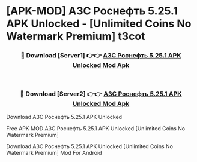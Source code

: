 # [APK-MOD] АЗС Роснефть 5.25.1 APK Unlocked - [Unlimited Coins No Watermark Premium] t3cot



<div align="center">
<h3>🔴 Download [Server1] 👉👉 <a href="https://momento.my/?title=АЗС_Роснефть_5.25.1_APK_Unlocked">АЗС Роснефть 5.25.1 APK Unlocked Mod Apk</a></h3><br>

<h3>🔴 Download [Server2] 👉👉 <a href="https://momento.my/?title=АЗС_Роснефть_5.25.1_APK_Unlocked">АЗС Роснефть 5.25.1 APK Unlocked Mod Apk</a></h3>
</div>



Download АЗС Роснефть 5.25.1 APK Unlocked 

Free APK MOD АЗС Роснефть 5.25.1 APK Unlocked [Unlimited Coins No Watermark Premium]

Download АЗС Роснефть 5.25.1 APK Unlocked [Unlimited Coins No Watermark Premium] Mod For Android
